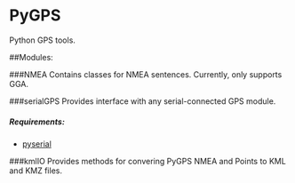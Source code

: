 # PyGPS
Python GPS tools.

##Modules:

###NMEA
Contains classes for NMEA sentences. Currently, only supports GGA.

###serialGPS
Provides interface with any serial-connected GPS module.
##### Requirements:
- [pyserial](https://github.com/pyserial/pyserial)

###kmlIO
Provides methods for convering PyGPS NMEA and Points to KML and KMZ files.

